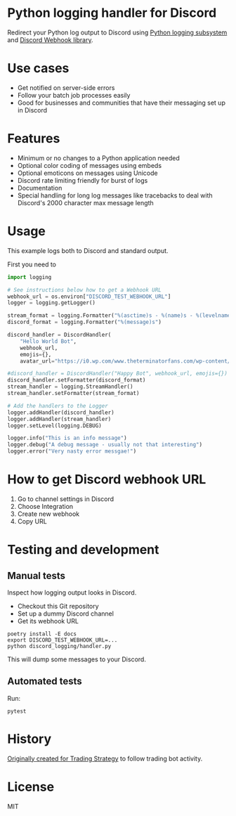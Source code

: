 # Python logging handler for Discord

Redirect your Python log output to Discord using [Python logging subsystem](https://docs.python.org/3/howto/logging.html) and [Discord Webhook library](https://github.com/lovvskillz/python-discord-webhook).

# Use cases

- Get notified on server-side errors
- Follow your batch job processes easily
- Good for businesses and communities that have their messaging set up in Discord 

# Features

- Minimum or no changes to a Python application needed
- Optional color coding of messages using embeds
- Optional emoticons on messages using Unicode
- Discord rate limiting friendly for burst of logs
- Documentation
- Special handling for long log messages like tracebacks to deal with Discord's 2000 character max message length

# Usage

This example logs both to Discord and standard output. 

First you need to 

```python
import logging

# See instructions below how to get a Webhook URL
webhook_url = os.environ["DISCORD_TEST_WEBHOOK_URL"]
logger = logging.getLogger()

stream_format = logging.Formatter("%(asctime)s - %(name)s - %(levelname)s - %(message)s")
discord_format = logging.Formatter("%(message)s")

discord_handler = DiscordHandler(
    "Hello World Bot", 
    webhook_url, 
    emojis={}, 
    avatar_url="https://i0.wp.com/www.theterminatorfans.com/wp-content/uploads/2012/09/the-terminator3.jpg?resize=900%2C450&ssl=1")

#discord_handler = DiscordHandler("Happy Bot", webhook_url, emojis={})
discord_handler.setFormatter(discord_format)
stream_handler = logging.StreamHandler()
stream_handler.setFormatter(stream_format)

# Add the handlers to the Logger
logger.addHandler(discord_handler)
logger.addHandler(stream_handler)
logger.setLevel(logging.DEBUG)

logger.info("This is an info message")
logger.debug("A debug message - usually not that interesting")
logger.error("Very nasty error messgae!")
```

# How to get Discord webhook URL

1. Go to channel settings in Discord
2. Choose Integration
3. Create new webhook
4. Copy URL

# Testing and development

## Manual tests

Inspect how logging output looks in Discord.

- Checkout this Git repository
- Set up a dummy Discord channel
- Get its webhook URL

```shell
poetry install -E docs 
export DISCORD_TEST_WEBHOOK_URL=...
python discord_logging/handler.py
```

This will dump some messages to your Discord.

## Automated tests

Run:

```shell
pytest
```

# History

[Originally created for Trading Strategy](https://tradingstrategy.ai) to follow trading bot activity.

# License 

MIT
